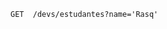 ```curl
GET  /devs/estudantes?name='Rasq'
```
<!--
Olá, Bem-vindo ao meu perfil de estudos. meu nome é Bruno, estudo programação há mais ou menos 2 anos

<div align='center'>
    <img src='https://img.shields.io/badge/TypeScript-%23181717?style=flat-square&logo=typescript'/>
    <img src='https://img.shields.io/badge/Node.js-%23181717?style=flat-square&logo=node.js'/>
    <img src='https://img.shields.io/badge/Python-%23181717?style=flat-square&logo=python'/>
</div>-->
